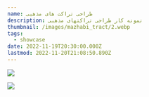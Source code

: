 ```yaml
---
name: طراحی تراکت های مذهبی
description: نمونه کار طراحی تراکتهای مذهبی
thumbnail: /images/mazhabi_tract/2.webp
tags:
  - showcase
date: 2022-11-19T20:30:00.000Z
lastmod: 2022-11-20T21:08:50.890Z
---
```


![](</images/mazhabi_tract/1.webp>)

![](</images/mazhabi_tract/2.webp>)
